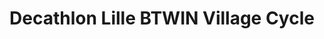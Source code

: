 ---
title: "Decathlon Lille BTWIN Village Cycle"
url: /lille/decathlon-lille-btwin-village-cycle/
shop: vélo
---